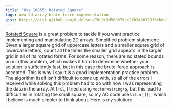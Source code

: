 ```yaml
---
title: "UVa 10855: Rotated Square"
tags: uva 2d-array brute-force implementation
gist: https://gist.github.com/dudelson/70c9c3d50b379cc2fb34bb32936cb0a7
---
```

[Rotated Square](https://uva.onlinejudge.org/index.php?option=com_onlinejudge&Itemid=8&category=24&page=show_problem&problem=1796) is a great problem to tackle if you want practice implementing and manipulating 2D arrays.  <!--more--> Simplified problem statement: Given a larger square grid of uppercase letters and a smaller square grid of lowercase letters, count all the times the smaller grid appears in the larger grid in all of its rotated forms. For some reason, there are no stated bounds on `n` in this problem, which makes it hard to determine whether your solution is sufficiently fast, but in this case the brute-force approach is accepted! This is why I say it is a good implementation practice problem. The algorithm itself isn't difficult to come up with, so all of the errors I received while solving this problem had to do with how I was representing the data in the array. At first, I tried using `vector<string>`s, but this lead to difficulties in rotating the small square, so my AC code uses `char[][]`, which I believe is much simpler to think about. Here is my solution:
